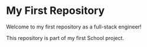 # My First Repository

Welcome to my first repository as a full-stack engineer!

This repository is part of my first School project.

